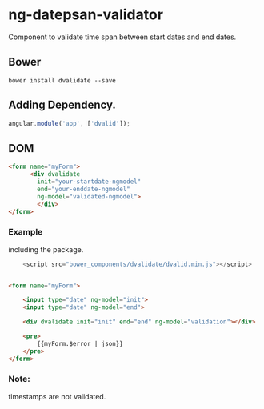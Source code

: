 # ng-datepsan-validator
Component to validate time span between start dates and end dates.


## Bower

```
bower install dvalidate --save
```

## Adding Dependency.

```javascript
angular.module('app', ['dvalid']);
````

## DOM 

```html
<form name="myForm"> 
      <div dvalidate 
        init="your-startdate-ngmodel" 
        end="your-enddate-ngmodel" 
        ng-model="validated-ngmodel"> 
        </div>
</form>
```


### Example


including the package.
```javascript
    <script src="bower_components/dvalidate/dvalid.min.js"></script>
```

```html

<form name="myForm">

    <input type="date" ng-model="init">
    <input type="date" ng-model="end">

    <div dvalidate init="init" end="end" ng-model="validation"></div>

    <pre>
        {{myForm.$error | json}}
    </pre>
</form>

```



### Note: 
timestamps are not validated.
